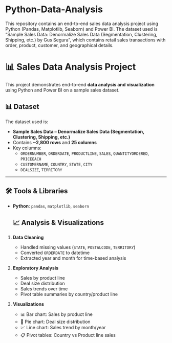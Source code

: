# Python-Data-Analysis
This repository contains an end-to-end sales data analysis project using Python (Pandas, Matplotlib, Seaborn) and Power BI. The dataset used is “Sample Sales Data: Denormalize Sales Data (Segmentation, Clustering, Shipping, etc.) by Gus Segura”, which contains retail sales transactions with order, product, customer, and geographical details.
# 📊 Sales Data Analysis Project

This project demonstrates end-to-end **data analysis and visualization** using Python and Power BI on a sample sales dataset.
## 📊 Dataset
The dataset used is:
- **Sample Sales Data – Denormalize Sales Data (Segmentation, Clustering, Shipping, etc.)**
- Contains **~2,800 rows** and **25 columns**
- Key columns:
  - `ORDERNUMBER`, `ORDERDATE`, `PRODUCTLINE`, `SALES`, `QUANTITYORDERED`, `PRICEEACH`
  - `CUSTOMERNAME`, `COUNTRY`, `STATE`, `CITY`
  - `DEALSIZE`, `TERRITORY`

---

## 🛠️ Tools & Libraries
- **Python**: `pandas`, `matplotlib`, `seaborn`
  ## 📈 Analysis & Visualizations
1. **Data Cleaning**
   - Handled missing values (`STATE`, `POSTALCODE`, `TERRITORY`)
   - Converted `ORDERDATE` to datetime
   - Extracted year and month for time-based analysis

2. **Exploratory Analysis**
   - Sales by product line
   - Deal size distribution
   - Sales trends over time
   - Pivot table summaries by country/product line

3. **Visualizations**
   - 📊 Bar chart: Sales by product line
   - 🥧 Pie chart: Deal size distribution
   - 📈 Line chart: Sales trend by month/year
   - 📋 Pivot tables: Country vs Product line sales
